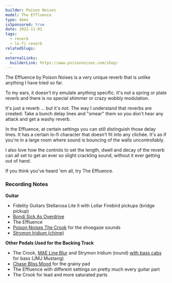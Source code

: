 ```yaml
---
builder: Poison Noises
model: The Effluence
type: demo
isSponsored: true
date: 2022-11-01
tags:
  - reverb
  - lo-fi reverb
relatedSlugs:
  -
externalLinks:
  builderLink: https://www.poisonnoises.com/shop/
---
```


The Effluence by Poison Noises is a very unique reverb that is unlike anything I have tried so far.

To my ears, it doesn't try emulate anything specific. It's not a spring or plate reverb and there is no special shimmer or crazy wobbly modulation.

It's just a reverb ... but it's not. The way I understand that reverbs are created: Take a bunch delay lines and "smear" them so you don't hear any attack and get a washy reverb.

In the Effluence, at certain settings you can still distinguish those delay lines. It has a certain lo-fi character that doesn't fit into any clichée. It's as if you're in a large room where sound is bouncing of the walls uncontrollably.

I also love how the controls to set the length, dwell and decay of the reverb can all set to get an ever so slight crackling sound, without it ever getting out of hand.

If you think you've heard 'em all, try The Effluence.

### Recording Notes

**Guitar**

- Fidelity Guitars Stellarosa Lite II with Lollar Firebird pickups (bridge pickup)
- [Bondi Sick As Overdrive](/demos/bondi-effects-sick-as-mkiii)
- The Effluence
- [Poison Noises The Crook](/demos/poison-noises-the-crook) for the shoegaze sounds
- [Strymon Iridium (chime)](/demos/strymon-iridium)

**Other Pedals Used for the Backing Track**

- The Crook, [MAE Line Blur](/demos/mask-audio-electronics-line-blur) and Strymon Iridium (round) [with bass cabs](/posts/strymon-iridium-bass-ownhammer-ir/) for bass (JMJ Mustang)
- [Chase Bliss Mood](/demos/chase-bliss-audio-mood) for the grainy pad
- The Effluence with different settings on pretty much every guitar part
- The Crook for lead and more saturated parts
